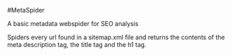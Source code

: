 #MetaSpider

A basic metadata webspider for SEO analysis

Spiders every url found in a sitemap.xml file and returns the contents of the meta description tag, the title tag and the h1 tag.